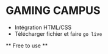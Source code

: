 # GAMING CAMPUS

- Intégration HTML/CSS
- Télécharger fichier et faire `go live`

** Free to use **
